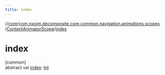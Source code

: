 ```yaml
---
title: index
---
```

//[core](../../../index.html)/[com.nxoim.decomposite.core.common.navigation.animations.scopes](../index.html)/[ContentAnimatorScope](index.html)/[index](--index--.html)



# index



[common]\
abstract val [index](--index--.html): [Int](https://kotlinlang.org/api/latest/jvm/stdlib/kotlin/-int/index.html)




